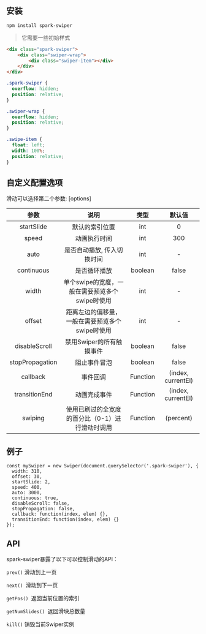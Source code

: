 安装
----
```
npm install spark-swiper
````

> 它需要一些初始样式
```html
<div class="spark-swiper">
    <div class="swiper-wrap">
        <div class="swiper-item"></div>
    </div>
</div>
```

```css
.spark-swiper {
  overflow: hidden;
  position: relative;
}

.swiper-wrap {
  overflow: hidden;
  position: relative;
}

.swipe-item {
  float: left;
  width: 100%;
  position: relative;
}
```

自定义配置选项 
---- 

滑动可以选择第二个参数: [options] 

| 参数 | 说明 | 类型 | 默认值 |
| :---:| :---:| :---: |:--: |
|startSlide | 默认的索引位置 | 	int |0 |
| speed |	动画执行时间 |	int |	300|
| auto	| 是否自动播放, 传入切换时间 |	int |	- |
continuous|	是否循环播放|	boolean	|false
width	|单个swipe的宽度，一般在需要预览多个swipe时使用|	int	|-
offset|	距离左边的偏移量，一般在需要预览多个swipe时使用	|int	|-
disableScroll|	禁用Swiper的所有触摸事件|	boolean|	false
stopPropagation	|阻止事件冒泡|	boolean	|false
callback|	事件回调	|Function	|(index, currentEl)
transitionEnd	|动画完成事件	|Function	|(index, currentEl)
swiping	|使用已刷过的全宽度的百分比（0-1）进行滑动时调用	|Function	|(percent)



例子
----

```
const mySwiper = new Swiper(document.querySelector('.spark-swiper'), {
  width: 310,
  offset: 30,
  startSlide: 2,
  speed: 400,
  auto: 3000,
  continuous: true,
  disableScroll: false,
  stopPropagation: false,
  callback: function(index, elem) {},
  transitionEnd: function(index, elem) {}
});

```


API
---

spark-swiper暴露了以下可以控制滑动的API：

`prev()` 滑动到上一页

`next() `滑动到下一页

`getPos() `返回当前位置的索引

`getNumSlides() `返回滑块总数量

`kill()` 销毁当前Swiper实例